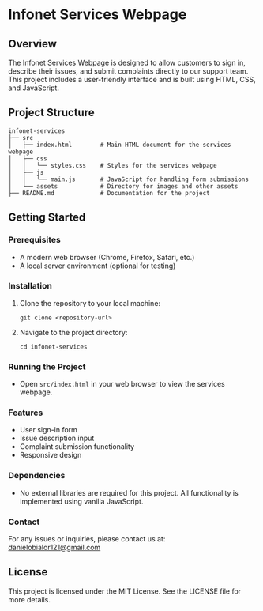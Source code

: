 # Infonet Services Webpage

## Overview
The Infonet Services Webpage is designed to allow customers to sign in, describe their issues, and submit complaints directly to our support team. This project includes a user-friendly interface and is built using HTML, CSS, and JavaScript.

## Project Structure
```
infonet-services
├── src
│   ├── index.html        # Main HTML document for the services webpage
│   ├── css
│   │   └── styles.css    # Styles for the services webpage
│   ├── js
│   │   └── main.js       # JavaScript for handling form submissions
│   └── assets            # Directory for images and other assets
├── README.md             # Documentation for the project
```

## Getting Started

### Prerequisites
- A modern web browser (Chrome, Firefox, Safari, etc.)
- A local server environment (optional for testing)

### Installation
1. Clone the repository to your local machine:
   ```
   git clone <repository-url>
   ```
2. Navigate to the project directory:
   ```
   cd infonet-services
   ```

### Running the Project
- Open `src/index.html` in your web browser to view the services webpage.

### Features
- User sign-in form
- Issue description input
- Complaint submission functionality
- Responsive design

### Dependencies
- No external libraries are required for this project. All functionality is implemented using vanilla JavaScript.

### Contact
For any issues or inquiries, please contact us at: danielobialor121@gmail.com

## License
This project is licensed under the MIT License. See the LICENSE file for more details.